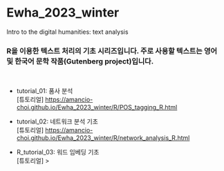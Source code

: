 # Ewha_2023_winter
Intro to the digital humanities: text analysis

### R을 이용한 텍스트 처리의 기초 시리즈입니다. 주로 사용할 텍스트는 영어 및 한국어 문학 작품(Gutenberg project)입니다.
<br>


- tutorial_01: 품사 분석<br>
[튜토리얼] <https://amancio-choi.github.io/Ewha_2023_winter/R/POS_tagging_R.html><br>

- tutorial_02: 네트워크 분석 기초<br>
[튜토리얼] <https://amancio-choi.github.io/Ewha_2023_winter/R/network_analysis_R.html><br>

- R_tutorial_03: 워드 임베딩 기초<br>
[튜토리얼] ><br>
